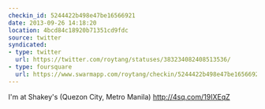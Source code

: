 ```yaml
---
checkin_id: 5244422b498e47be16566921
date: 2013-09-26 14:18:20
location: 4bcd84c18920b71351cd9fdc
source: twitter
syndicated:
- type: twitter
  url: https://twitter.com/roytang/statuses/383234082408513536/
- type: foursquare
  url: https://www.swarmapp.com/roytang/checkin/5244422b498e47be16566921
---
```


I'm at Shakey's (Quezon City, Metro Manila) http://4sq.com/19IXEqZ